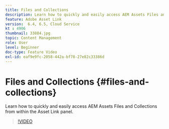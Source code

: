 ```yaml
---
title: Files and Collections
description: Learn how to quickly and easily access AEM Assets Files and Collections from within the Asset Link panel.
feature: Adobe Asset Link
version:  6.4, 6.5, Cloud Service
kt : 4906
thumbnail: 33884.jpg
topic: Content Management
role: User
level: Beginner
doc-type: Feature Video
exl-id: eaf9e9fc-2058-442a-bf78-27e82c33386d
---
```

# Files and Collections {#files-and-collections}

Learn how to quickly and easily access AEM Assets Files and Collections from within the Asset Link panel.

>[!VIDEO](https://video.tv.adobe.com/v/33884?quality=12&learn=on)
